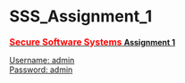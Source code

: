 # SSS_Assignment_1
<u>

<font size="3" color="red"><b>Secure Software Systems</b></font>
<b>Assignment 1</b>

  
  
  
Username: admin
<br>
Password: admin
